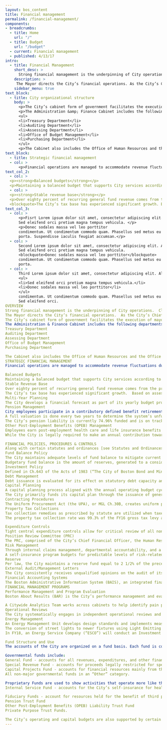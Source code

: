 ```yaml
---
layout: bos_content
title: Financial management
permalink: /financial-management/
components:
- breadcrumbs:
  - title: Home
    url: "/"
  - title: Budget
    url: "/budget"
  - current: Financial management
  - published: 4/13/17
intro:
  - title: Financial Management
    short_desc: >
      Strong financial management is the underpinning of City operations. Clear financial policies and practices provide a framework within which the City is able to safeguard the present, meet its obligations, and position itself for the future. <blockquote>The proven success of the City’s ability to keep itself on sound financial footing is the strength of its ... AAA bond rating. - Standard &amp; Poor's.</blockquote>
    description: >
     The Mayor directs the City’s financial operations. As the City’s Chief Executive Officer, the Mayor has general supervision and control over the City’s cabinet officers, departments, boards, and commissions.
    sidebar_menu: true
text_block:
  - title: City organizational structure
    body: >
      <p>The City’s cabinet form of government facilitates the execution of mayoral priorities and the day-to-day executive and administrative business of the City.</p>
      <p>The Administration &amp; Finance Cabinet includes the following departments, each with a major role in providing a climate of fiscal discipline:</p>
      <ul>
      <li>Treasury Department</li>
      <li>Auditing Department</li>
      <li>Assessing Department</li>
      <li>Office of Budget Management</li>
      <li>Purchasing Department</li>
      </ul>
      <p>The Cabinet also includes the Office of Human Resources and the Office of Labor Relations. With employee compensation and health benefits comprising over three quarters of the City’s total appropriation, the management of these policy areas within a broader context promotes coordination and accountability across City government.</p>
text_block:
  - title: Strategic financial management
  - col: >
      <p>Financial operations are managed to accommodate revenue fluctuations during economic downturns or uncertainties in the global economy. Strategic financial management aligns investments with City operations and allows departments to perform at an optimum level. The following reflects some of the work it takes:</p>
text_col_2:
  - col: >
  <p><strong>Balanced budgets</strong></p>
  <p>Maintaining a balanced budget that supports City services according to mayoral priorities requires careful planning and constant scrutiny. The Massachusetts Department of Revenue approves property tax rates during the tax certification process governed under Massachusetts General Laws (MGL) Ch.59, S.23, ensuring a balanced budget and a tax levy within the limits set by Proposition 2 ½ (<a href="#">see Revenue Estimates and Analysis section of Volume I for detail on Prop. 2 ½</a>). Managing discretionary spending and controlling employee headcount are some of the tools used to address unexpected revenue or expense challenges.</p>
  - col: >
  <p><strong>Stable revenue base</strong></p>
  <p>Over eighty percent of recurring general fund revenue comes from the property tax and state aid. The continued net decline in state aid, the City’s second largest single source of revenue, highlights the risk of relying on any one source of revenue. The City protects and grows its revenue base through the expansion of current revenue sources and the pursuit of diversified revenue sources that fit well with its economic strengths.</p>
  <blockquote>The City’s tax base has experienced significant growth. Based on assessed values as of January 1, 2016, Fiscal 2017 assessments totaled $143.9 billion, a 44% increase over Fiscal 2014 assessments.</blockquote>
text_col_3:
  - col: >
      <p>Fisrt Lorem ipsum dolor sit amet, consectetur adipiscing elit. Aliquam non turpis nibh.
      Sed eleifend orci pretium magna tempus vehicula. </p>
      <p>Donec sodales massa vel leo porttitor
      condimentum. Ut condimentum commodo quam. Phasellus sed metus eu velit pellentesque
      porta. Suspendisse iaculis feugiat accumsan.</p>
  - col: >
      Second Lorem ipsum dolor sit amet, consectetur adipiscing elit. Aliquam non turpis nibh.
      Sed eleifend orci pretium magna tempus vehicula.
      <blockquote>Donec sodales massa vel leo porttitor</blockquote>
      condimentum. Ut condimentum commodo quam. Phasellus sed metus eu velit pellentesque
      porta.
  - col: >
      Third Lorem ipsum dolor sit amet, consectetur adipiscing elit. Aliquam non turpis nibh.
      <ul>
      <li>Sed eleifend orci pretium magna tempus vehicula.</li>
      <li>Donec sodales massa vel leo porttitor</li>
      </ul>
      condimentum. Ut condimentum commodo quam. Phasellus sed metus eu velit pellentesque
      Sed eleifend orci.
OVERVIEW
Strong financial management is the underpinning of City operations.  Clear financial policies and practices provide a framework within which the City is able to safeguard the present, meet its obligations, and position itself for the future.  The proven success of the City’s ability to keep itself on sound financial footing is the strength of its credit profile - in March 2017, Standard & Poor’s and Moody’s both affirmed their triple A bond rating for Boston.
The Mayor directs the City’s financial operations.  As the City’s Chief Executive Officer, the Mayor has general supervision and control over the City’s cabinet officers, departments, boards, and commissions.
The City’s cabinet form of government facilitates the execution of mayoral priorities and the day-to-day executive and administrative business of the City. 
The Administration & Finance Cabinet includes the following departments, each with a major role in providing a climate of fiscal discipline:
Treasury Department
Auditing Department
Assessing Department
Office of Budget Management
Purchasing Department

The Cabinet also includes the Office of Human Resources and the Office of Labor Relations.  With employee compensation and health benefits comprising over three quarters of the City’s total appropriation, the management of these policy areas within a broader context promotes coordination and accountability across City government.
STRATEGIC FINANCIAL MANAGEMENT
Financial operations are managed to accommodate revenue fluctuations during economic downturns or uncertainties in the global economy.  Strategic financial management aligns investments with City operations and allows departments to perform at an optimum level. The following reflects some of the work it takes:

Balanced Budgets  
Maintaining a balanced budget that supports City services according to mayoral priorities requires careful planning and constant scrutiny.  The Massachusetts Department of Revenue approves property tax rates during the tax certification process governed under Massachusetts General Laws (MGL) Ch.59, S.23, ensuring a balanced budget and a tax levy within the limits set by Proposition 2 ½ (see Revenue Estimates and Analysis section of Volume I for detail on Prop. 2 ½ - link).  Managing discretionary spending and controlling employee headcount are some of the tools used to address unexpected revenue or expense challenges.
Stable Revenue Base
Over eighty percent of recurring general fund revenue comes from the property tax and state aid. The continued net decline in state aid, the City’s second largest single source of revenue, highlights the risk of relying on any one source of revenue.  The City protects and grows its revenue base through the expansion of current revenue sources and the pursuit of diversified revenue sources that fit well with its economic strengths.  
The City’s tax base has experienced significant growth.  Based on assessed values as of January 1, 2016, Fiscal 2017 assessments totaled $143.9 billion, a 44% increase over Fiscal 2014 assessments. 
Multi-Year Planning
The City develops a financial forecast as part of its yearly budget process. Preparing a multi-year planning horizon provides insight into policy decisions that may be necessary to maintain structural balance and time to make such adjustments. 
Pension Management 
City employees participate in a contributory defined benefit retirement system managed by the Boston Retirement System (BRS), of which the City is the largest member. The BRS provides pension benefits to retired employees under a state contributory retirement statute administered by a Retirement Board comprised of five members: the City Auditor, who serves ex-officio; two individuals elected by members of the system; an individual chosen by the Mayor; and an individual chosen by the other four members or appointed by the Mayor if a selection is not agreed upon within 30 days of a vacancy. 
A full valuation is done every two years to determine the system’s unfunded liability and the annual funding requirement. The BRS hires an investment manager to oversee the fund managers of all (non-teacher) pension assets.  
The City’s pension liability is currently 74.96% funded and is on track to reduce the unfunded liability to zero by 2025, fifteen years before the legally required funding date of 2040. 
Other Post-Employment Benefits (OPEB) Management
Employees earn post-employment health care and life insurance benefits over their years of active service which are received during retirement. The City, including the Boston Public Health Commission (BPHC), has an unfunded liability for these benefits of $2.3 billion as of the most recent independent actuarial valuation on June 30, 2015.  Changes to retiree health benefits, the amount of the City’s annual contribution, and the discount rate used are all factors that can affect the liability. 
While the City is legally required to make an annual contribution toward reducing its unfunded pension liability, there is no such requirement for retiree health and life insurance benefits.  In FY08, the City followed new Governmental Accounting Standards Board (GASB) requirements to identify and disclose this estimated unfunded liability and also began to include an annual appropriation in the budget.  These funds are held in an irrevocable Trust Fund authorized through the City’s acceptance of MGL Ch.32B s.20.  As of December 31, 2016 the Fund had a balance of $437 million.

FINANCIAL POLICIES, PROCEDURES & CONTROLS
Along with certain statutes and ordinances [see Statutes and Ordinances Chapter – link], well-established policies and internal controls govern the financial operations of the City.  Designed to maximize revenue collection, safeguard assets, track operating and capital spending, and evaluate infrastructure needs, some of these are governance tools are discussed below. 
Fund Balance Policy
The City maintains adequate levels of fund balance to mitigate current and future risk – a generally accepted accounting principles (GAAP) unassigned fund balance in the general fund that is 15% or higher than the current fiscal year’s GAAP general fund operating expenditures, and a budgetary unassigned fund balance at 10% or higher than budgetary operating expenses. 
Budgetary fund balance is the amount of reserves, generated to a considerable degree by annual operating surpluses, which are available for the City to appropriate.  The Massachusetts Department of Revenue certifies the amount of budgetary fund balance available and the City only considers an appropriation of fund balance to offset certain fixed costs (pensions, OPEB), or to fund extraordinary and non-recurring events as determined by the City Auditor.
Investment Policy
Defined in Ch.643 of the Acts of 1983 (“The City of Boston Bond and Minibond Procedure Act”), Ch.107 of the Acts of 1991, and MGL Ch.44 of the General Laws, are investment policies that prioritize security, liquidity, and yield.  Limitations are also placed on the City’s investment activities and operational protocols to ensure sound, timely, and safe investment decisions. The City limits its investments to repurchase agreements, money markets, and certificates of deposit as a matter of practice, collateralized by U.S. Government obligations and held with a third party. 
Debt Management
Debt issuance is evaluated for its effect on statutory debt capacity and cash flow.  Conservative debt policies include the rapid repayment of debt, where at least 40% of debt is repaid within 5 years and 70% in 10 years, as well as a 7% ceiling on debt service as a percentage of general fund expenditures. The City imposes a 20% ceiling on variable debt and has no variable debt outstanding.  Lease purchase financing of equipment with a three-to-seven year useful life is used to replace front-line equipment and upgrade technology.
Capital Planning
A capital planning process aligned with the annual operating budget cycle allows for the regular reassessment of capital needs, the refinement of projections, and the update of the City’s rolling five-year capital plan.  The City prioritizes capital requests and takes into account the financial requirements and timing of these requests in order to recommend the responsible allocation of resources. 
The City primarily funds its capital plan through the issuance of general obligation bonds. The size of the City’s bond issue is consistent with the City’s financial management policies debt level and debt service.
Contracting Procedures
The Uniform Procurement Act (the UPA), or MGL Ch.30B, creates uniform procedures for contracting services and supplies. The City’s contracting procedures conform to UPA requirements and an eProcurement system supports these efforts.
Property Tax Collections
Tax collection remedies as prescribed by statute are utilized when taxes become delinquent.  The City’s ability to secure its right to foreclose by recording its tax title lien at the Registry of Deeds is the most effective tool available for payment enforcement.  
The property tax collection rate was 99.3% of the FY16 gross tax levy as of June 30, 2016. 

Expenditure Controls
Tight central expenditure controls allow for critical review of all non-personnel spending and the flexibility to adjust to fiscal changes or trends.  Spending is monitored on a monthly basis and the City’s projected year-end position is updated using actual information.  Combined with conservative revenue estimates, the City maintains a solid financial position.  
Position Review Committee (PRC)
The PRC, comprised of the City’s Chief Financial Officer, the Human Resources Director, and the City’s Budget Director, is instrumental in maximizing resources in a budget where people and the benefits they carry account for over three quarters of the City’s total appropriation.
Risk Management
Through internal claims management, departmental accountability, and a structured self-insurance program, the City’s risk management strategy focuses on reducing the cost of third party liabilities, worker injuries, employee healthcare costs, and property damages.  MGL Ch.258 caps legal liabilities and Corporation Counsel defends the City in lawsuits that arise from the normal course of operations. 
A self-insurance program budgets for predictable levels of risk-related costs through the general fund, except for self-insured health care costs financed through trust funds established under MGL Ch.32b S.3A.  The City also carries a catastrophic property insurance policy and maintains a catastrophic risk reserve for unexpected large losses.
Reserve
Per law, the City maintains a reserve fund equal to 2 1/2% of the preceding year’s appropriations for all City departments except the School Department.  The reserve may be used for extraordinary and unforeseen expenditures after June 1 in any fiscal year with the approval of the Mayor and the City Council.  This reserve has not been utilized to date.
External Audit/Management Letters
The City consistently receives unqualified opinions on the audit of its Basic Financial Statements and the Certificate of Achievement for Excellence in Financial Reporting from the Government Finance Officers Association for its Comprehensive Annual Financial Report.  The City’s independent auditors also deliver a yearly management letter containing comments and recommendations on internal financial controls. 
Financial Accounting Systems 
The Boston Administrative Information System (BAIS), an integrated financial and human resources management system, supports financial management and improves operational efficiency. These systems support the rigorous monitoring and reporting requirements enforced by the City. 
FINANCIAL MANAGEMENT PROGRAMS
Performance Management and Program Evaluation
Boston About Results (BAR) is the City’s performance management and evaluation program that helps drive operational improvement throughout the City. The BAR program provides city leaders and departmental managers with the tools and analysis needed to track service delivery, evaluate performance, and identify areas of improvement. 

A Citywide Analytics Team works across cabinets to help identify pain points and develop immediate and potential long-term performance and process improvements [see Data Analytics chapter – link], complementing performance reports. 
Operational Reviews 
The City systematically engages in independent operational reviews and other planning efforts aimed at making government more efficient in order to address areas needing renewed attention.
Energy Management 
An Energy Management Unit develops design standards and implements measures that enhance the energy efficiency of the City’s new construction and capital improvement projects.
The conversion of street lights to newer fixtures using Light Emitting Diode (“LED”) technology has achieved significant operational savings.
In FY18, an Energy Service Company (“ESCO”) will conduct an Investment Grade Audit (“IGA”) of the City’s facilities portfolio to identify projects with significant utility savings potential.  This “Renew Boston Trust” initiative will result in savings for City facilities by bundling municipal utility cost savings projects. 	

Fund Structure and Use
The accounts of the City are organized on a fund basis. Each fund is considered a separate accounting entity and complies with finance-related legal requirements. The City’s funds are divided into three categories below: 

Governmental funds include:
General Fund - accounts for all revenues, expenditures, and other financial resources, except those required to be accounted for in other funds.  The only fund for which a budget is adopted.
Special Revenue Fund - accounts for proceeds legally restricted for specific purposes.
Capital Projects Fund - accounts for financial resources mainly from the issuance of bonds and used for acquisition or construction of major capital facilities.
All non-major governmental funds in an “Other” category. 

Proprietary Funds are used to show activities that operate more like those of commercial enterprises:
Internal Service Fund - accounts for the City’s self-insurance for health benefits.

Fiduciary Funds - account for resources held for the benefit of third parties and are not available to support the City’s own programs. 
Pension Trust Fund 
Other Post-Employment Benefits (OPEB) Liability Trust Fund
Private Purpose Trust Funds. 

The City’s operating and capital budgets are also supported by certain appropriations from other available funds. The City may appropriate parking meter revenues (Special Revenue Fund) to support the Transportation Department and capital projects related to traffic and parking.  Cemetery trust monies (Other Governmental Funds) support the City’s maintenance of its public cemeteries. 
---
```


